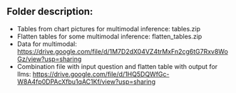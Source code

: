 ## Folder description:
- Tables from chart pictures for multimodal inference: tables.zip
- Flatten tables for some multimodal inference: flatten_tables.zip
- Data for multimodal: https://drive.google.com/file/d/1M7D2dX04VZ4trMxFn2cg6tG7Rxv8WoGz/view?usp=sharing
- Combination file with input question and flatten table with output for llms: https://drive.google.com/file/d/1HQ5DQWfGc-W8A4fp0DPAcXfbu1qAC1Kf/view?usp=sharing
